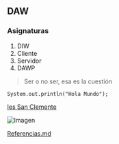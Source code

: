 ## DAW

### Asignaturas

1. DIW
2. Cliente
3. Servidor
4. DAWP

> Ser o no ser, esa es la cuestión

~~~
System.out.println("Hola Mundo"); 
~~~

[Ies San Clemente](https://www.iessanclemente.net/)

![Imagen](https://github.com/javibrenlla/pagina/blob/gh-pages/Dise%C3%B1o-y-desarrollo-de-aplicaciones-web.png)

[Referencias.md](https://javibrenlla.github.io/pagina/referencias.md)
